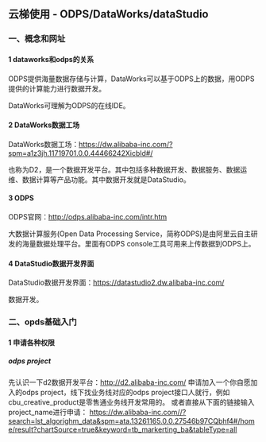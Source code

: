 ## 云梯使用 - ODPS/DataWorks/dataStudio

### 一、概念和网址

#### 1 dataworks和odps的关系

ODPS提供海量数据存储与计算，DataWorks可以基于ODPS上的数据，用ODPS提供的计算能力进行数据开发。

DataWorks可理解为ODPS的在线IDE。

#### 2 DataWorks数据工场

DataWorks数据工场：https://dw.alibaba-inc.com/?spm=a1z3jh.11719701.0.0.44466242Xicbld#/

也称为D2，是一个数据开发平台。其中包括多种数据开发、数据服务、数据运维、数据计算等产品功能。其中数据开发就是DataStudio。

#### 3 ODPS

ODPS官网：http://odps.alibaba-inc.com/intr.htm

大数据计算服务(Open Data Processing Service，简称ODPS)是由阿里云自主研发的海量数据处理平台。里面有ODPS console工具可用来上传数据到ODPS上。

#### 4 DataStudio数据开发界面

DataStudio数据开发界面：https://datastudio2.dw.alibaba-inc.com/

数据开发。

### 二、opds基础入门

#### 1 申请各种权限

##### odps project

先认识一下d2数据开发平台：http://d2.alibaba-inc.com/
申请加入一个你自愿加入的odps project，线下找业务线对应的odps project接口人就行，例如cbu_creative_product是零售通业务线开发常用的。
或者直接从下面的链接输入project_name进行申请：
https://dw.alibaba-inc.com//?search=lst_algorighm_data&spm=ata.13261165.0.0.27546b97CQbhf4#/home/result?chartSource=true&keyword=tb_markerting_ba&tableType=all